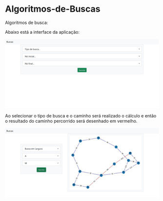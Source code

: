# Algoritmos-de-Buscas
Algoritmos de busca:

Abaixo está a interface da aplicação:

<img src="static/docs/tela_1.jpg" />

Ao selecionar o tipo de busca e o caminho será realizado o cálculo e então o resultado do caminho percorrido será desenhado em vermelho.

<img src="static/docs/tela_2.jpg" />
